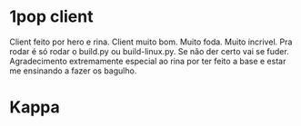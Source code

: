 # 1pop client
Client feito por hero e rina.
Client muito bom.
Muito foda.
Muito incrivel.
Pra rodar é só rodar o build.py ou build-linux.py.
Se não der certo vai se fuder.
Agradecimento extremamente especial ao rina por ter feito a base e estar me ensinando a fazer os bagulho.
# Kappa
